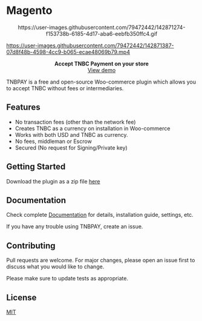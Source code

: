 
# Magento
 <p align="center"> 
	https://user-images.githubusercontent.com/79472442/142871274-f153738b-6185-4d17-aba6-eebfb350ffc4.gif

	

https://user-images.githubusercontent.com/79472442/142871387-07d8f48b-4598-4cc9-b065-ecae48069b79.mp4



</p>
 <p align="center"> 
	<b> Accept TNBC Payment on your store</b> <br>
	 <a href="https://github.com/TNB-PAY/Magento/blob/main/video.gif">View demo </a>
</p>

	
TNBPAY is a free and open-source Woo-commerce plugin which allows you to accept TNBC without fees or intermediaries.


## Features

* No transaction fees (other than the network fee)
* Creates TNBC as a currency on installation in Woo-commerce
* Works with both USD and TNBC as currency.
* No fees, middleman or Escrow
* Secured (No request for Signing/Private key)


## Getting Started
Download the plugin as a zip file [here](https://github.com/akandejaphet/TNBPay/archive/refs/tags/1.1.0.zip)
## Documentation

Check complete [Documentation](https://github.com/akandejaphet/TNBPay/blob/master/Documentation/TNBPAY%20Documentation.pdf) for details, installation guide, settings, etc.

If you have any trouble using TNBPAY, create an issue.
 

## Contributing
Pull requests are welcome. For major changes, please open an issue first to discuss what you would like to change.

Please make sure to update tests as appropriate.


## License
[MIT](https://choosealicense.com/licenses/mit/)
